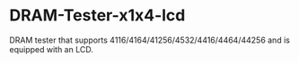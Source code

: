 # DRAM-Tester-x1x4-lcd
 DRAM tester that supports 4116/4164/41256/4532/4416/4464/44256 and is equipped with an LCD.
